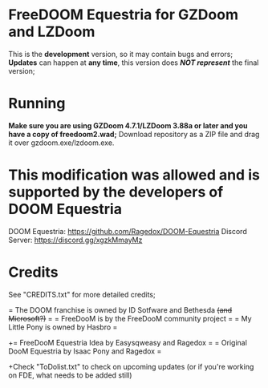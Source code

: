 # FreeDOOM Equestria for GZDoom and LZDoom

This is the **development** version, so it may contain bugs and errors;
**Updates** can happen at **any time**, this version does ***NOT represent*** the final version;

# Running

**Make sure you are using GZDoom 4.7.1/LZDoom 3.88a or later and you have a copy of freedoom2.wad;**
Download repository as a ZIP file and drag it over gzdoom.exe/lzdoom.exe.

# This modification was allowed and is supported by the developers of DOOM Equestria

DOOM Equestria: https://github.com/Ragedox/DOOM-Equestria
Discord Server: https://discord.gg/xgzkMmayMz

# Credits
See "CREDITS.txt" for more detailed credits;

= The DOOM franchise is owned by ID Sotfware and Bethesda ~~(and Microsoft?)~~ =
= FreeDooM is by the FreeDooM community project =
= My Little Pony is owned by Hasbro =

+= FreeDooM Equestria Idea by Easysqweasy and Ragedox =
= Original DooM Equestria by Isaac Pony and Ragedox =

+Check "ToDolist.txt" to check on upcoming updates (or if you're working on FDE, what needs to be added still)
